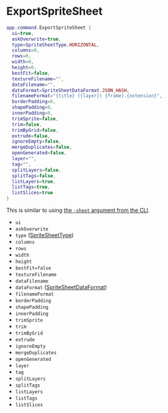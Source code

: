 # ExportSpriteSheet

```lua
app.command.ExportSpriteSheet {
  ui=true,
  askOverwrite=true,
  type=SpriteSheetType.HORIZONTAL,
  columns=0,
  rows=0,
  width=0,
  height=0,
  bestFit=false,
  textureFilename="",
  dataFilename="",
  dataFormat=SpriteSheetDataFormat.JSON_HASH,
  filenameFormat="{title} ({layer}) {frame}.{extension}",
  borderPadding=0,
  shapePadding=0,
  innerPadding=0,
  trimSprite=false,
  trim=false,
  trimByGrid=false,
  extrude=false,
  ignoreEmpty=false,
  mergeDuplicates=false,
  openGenerated=false,
  layer="",
  tag="",
  splitLayers=false,
  splitTags=false,
  listLayers=true,
  listTags=true,
  listSlices=true
}
```

This is similar to
using [the `-sheet` argument from the CLI](https://www.aseprite.org/docs/cli/#sheet).

* `ui`
* `askOverwrite`
* `type` ([SpriteSheetType](../spritesheettype.md#spritesheettype))
* `columns`
* `rows`
* `width`
* `height`
* `bestFit=false`
* `textureFilename`
* `dataFilename`
* `dataFormat` ([SpriteSheetDataFormat](../spritesheetdataformat.md#spritesheetdataformat))
* `filenameFormat`
* `borderPadding`
* `shapePadding`
* `innerPadding`
* `trimSprite`
* `trim`
* `trimByGrid`
* `extrude`
* `ignoreEmpty`
* `mergeDuplicates`
* `openGenerated`
* `layer`
* `tag`
* `splitLayers`
* `splitTags`
* `listLayers`
* `listTags`
* `listSlices`
